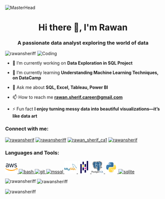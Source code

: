 

![MasterHead](file:///C:/Users/user/Downloads/github-header-image.png)
<h1 align="center">Hi there 👋, I'm Rawan</h1>
<h3 align="center">A passionate data analyst exploring the world of data</h3>
<img align="right" alt="Coding" width="400" src="https://img.freepik.com/premium-photo/business-analytics-concept_987366-36413.jpg?w=996">


<p align="left"> <img src="https://komarev.com/ghpvc/?username=rawansheriff&label=Profile%20views&color=0e75b6&style=flat" alt="rawansheriff" /> </p>

- 🔭 I’m currently working on **Data Exploration in SQL Project**

- 🌱 I’m currently learning **Understanding Machine Learning Techniques, on DataCamp**

- 💬 Ask me about **SQL, Excel, Tableau, Power BI**

- 📫 How to reach me **rawan.sherif.career@gmail.com**

- ⚡ Fun fact **I enjoy turning messy data into beautiful visualizations—it’s like data art**

<h3 align="left">Connect with me:</h3>
<p align="left">
<a href="https://linkedin.com/in/rawansherif" target="blank"><img align="center" src="https://raw.githubusercontent.com/rahuldkjain/github-profile-readme-generator/master/src/images/icons/Social/linked-in-alt.svg" alt="rawansherif" height="30" width="40" /></a>
<a href="https://kaggle.com/rawansheriff" target="blank"><img align="center" src="https://raw.githubusercontent.com/rahuldkjain/github-profile-readme-generator/master/src/images/icons/Social/kaggle.svg" alt="rawansheriff" height="30" width="40" /></a>
<a href="https://www.hackerrank.com/rawan_sherif_ca1" target="blank"><img align="center" src="https://raw.githubusercontent.com/rahuldkjain/github-profile-readme-generator/master/src/images/icons/Social/hackerrank.svg" alt="rawan_sherif_ca1" height="30" width="40" /></a>
<a href="https://www.leetcode.com/rawansherif" target="blank"><img align="center" src="https://raw.githubusercontent.com/rahuldkjain/github-profile-readme-generator/master/src/images/icons/Social/leet-code.svg" alt="rawansherif" height="30" width="40" /></a>
</p>

<h3 align="left">Languages and Tools:</h3>
<p align="left"> <a href="https://aws.amazon.com" target="_blank" rel="noreferrer"> <img src="https://raw.githubusercontent.com/devicons/devicon/master/icons/amazonwebservices/amazonwebservices-original-wordmark.svg" alt="aws" width="40" height="40"/> </a> <a href="https://www.gnu.org/software/bash/" target="_blank" rel="noreferrer"> <img src="https://www.vectorlogo.zone/logos/gnu_bash/gnu_bash-icon.svg" alt="bash" width="40" height="40"/> </a> <a href="https://git-scm.com/" target="_blank" rel="noreferrer"> <img src="https://www.vectorlogo.zone/logos/git-scm/git-scm-icon.svg" alt="git" width="40" height="40"/> </a> <a href="https://www.microsoft.com/en-us/sql-server" target="_blank" rel="noreferrer"> <img src="https://www.svgrepo.com/show/303229/microsoft-sql-server-logo.svg" alt="mssql" width="40" height="40"/> </a> <a href="https://www.mysql.com/" target="_blank" rel="noreferrer"> <img src="https://raw.githubusercontent.com/devicons/devicon/master/icons/mysql/mysql-original-wordmark.svg" alt="mysql" width="40" height="40"/> </a> <a href="https://pandas.pydata.org/" target="_blank" rel="noreferrer"> <img src="https://raw.githubusercontent.com/devicons/devicon/2ae2a900d2f041da66e950e4d48052658d850630/icons/pandas/pandas-original.svg" alt="pandas" width="40" height="40"/> </a> <a href="https://www.postgresql.org" target="_blank" rel="noreferrer"> <img src="https://raw.githubusercontent.com/devicons/devicon/master/icons/postgresql/postgresql-original-wordmark.svg" alt="postgresql" width="40" height="40"/> </a> <a href="https://www.python.org" target="_blank" rel="noreferrer"> <img src="https://raw.githubusercontent.com/devicons/devicon/master/icons/python/python-original.svg" alt="python" width="40" height="40"/> </a> <a href="https://www.sqlite.org/" target="_blank" rel="noreferrer"> <img src="https://www.vectorlogo.zone/logos/sqlite/sqlite-icon.svg" alt="sqlite" width="40" height="40"/> </a> </p>

<p><img align="left" src="https://github-readme-stats.vercel.app/api/top-langs?username=rawansheriff&show_icons=true&locale=en&layout=compact" alt="rawansheriff" /></p>

<p>&nbsp;<img align="center" src="https://github-readme-stats.vercel.app/api?username=rawansheriff&show_icons=true&locale=en" alt="rawansheriff" /></p>

<p><img align="center" src="https://github-readme-streak-stats.herokuapp.com/?user=rawansheriff&" alt="rawansheriff" /></p>
